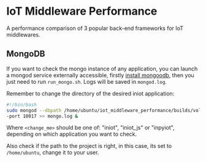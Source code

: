 # IoT Middleware Performance

A performance comparison of 3 popular back-end frameworks for IoT middlewares.

## MongoDB

If you want to check the mongo instance of any application, you can launch a mongod service externally accessible, firstly [install mongoodb](https://docs.mongodb.com/manual/tutorial/install-mongodb-on-ubuntu/), then you just need to run `run_mongo.sh`. Logs will be saved in `mongod.log`.

Remember to change the directory of the desired iniot application:

```sh
#!/bin/bash
sudo mongod --dbpath /home/ubuntu/iot_middleware_performance/builds/volumes/<change_me>/data/db/ --bind_ip_all --auth -
-port 10017 >> mongo.log &
```

Where `<change_me>` should be one of: "iniot", "iniot_js" or "inpyiot", depending on which application you want to check.

Also check if the path to the project is right, in this case, its set to `/home/ubuntu`, change it to your user.
